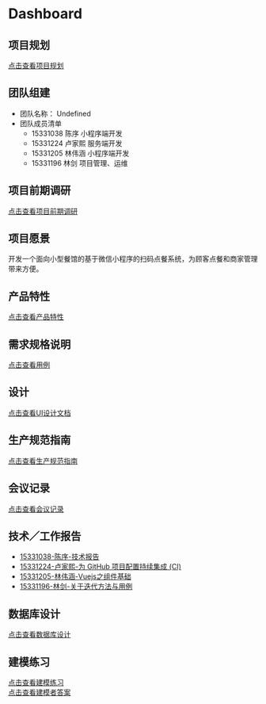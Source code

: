 # Dashboard

## 项目规划

[点击查看项目规划](docs/项目规划.md)

## 团队组建

- 团队名称： Undefined
- 团队成员清单
  - 15331038 陈序 小程序端开发
  - 15331224 卢家熙 服务端开发
  - 15331205 林伟涵 小程序端开发
  - 15331196 林剑 项目管理、运维

## 项目前期调研

[点击查看项目前期调研](docs/项目前期调研.md)

## 项目愿景

开发一个面向小型餐馆的基于微信小程序的扫码点餐系统，为顾客点餐和商家管理带来方便。

## 产品特性

[点击查看产品特性](docs/产品特性.md)

## 需求规格说明

[点击查看用例](docs/用例.md)

## 设计

[点击查看UI设计文档](docs/UI设计.md)

## 生产规范指南

[点击查看生产规范指南](docs/生产规范指南.md)

## 会议记录

[点击查看会议记录](docs/会议记录.md)

## 技术／工作报告

- [15331038-陈序-技术报告](https://pak-choi.github.io/系统分析与设计/2018/03/15/SAAD-Report)
- [15331224-卢家熙-为 GitHub 项目配置持续集成 (CI)](https://daddytrap.github.io/tutorial/github/2018/04/10/travis-ci-tutorial.html)
- [15331205-林伟涵-Vuejs之组件基础](https://www.jianshu.com/p/95646734fb4c)
- [15331196-林剑-关于迭代方法与用例](http://blog.resetbypear.com/2018-04-15/%E5%85%B3%E4%BA%8E%E8%BF%AD%E4%BB%A3%E6%96%B9%E6%B3%95%E4%B8%8E%E7%94%A8%E4%BE%8B/)

## 数据库设计
[点击查看数据库设计](docs/数据库设计/qr_meals.sql)  

## 建模练习

[点击查看建模练习](docs/建模练习.md)  
[点击查看建模者答案](docs/建模答案.md)
